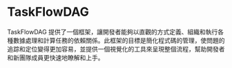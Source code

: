# TaskFlowDAG
TaskFlowDAG 提供了一個框架，讓開發者能夠以直觀的方式定義、組織和執行各種數據處理和計算任務的依賴關係。此框架的目標是簡化程式碼的管理，使問題的追踪和定位變得更加容易，並提供一個視覺化的工具來呈現整個流程，幫助開發者和新團隊成員更快速地瞭解和上手。
